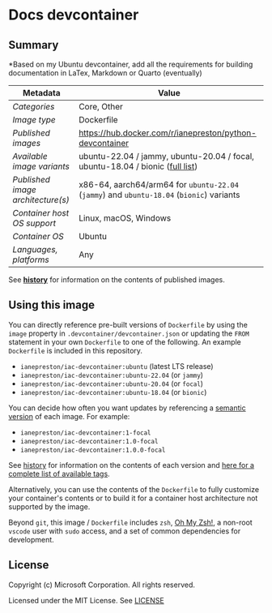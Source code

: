 # Docs devcontainer

## Summary

*Based on my Ubuntu devcontainer, add all the requirements for building documentation in LaTex, Markdown or Quarto (eventually)

| Metadata | Value |  
|----------|-------|
| *Categories* | Core, Other |
| *Image type* | Dockerfile |
| *Published images* | https://hub.docker.com/r/ianepreston/python-devcontainer|
| *Available image variants* | ubuntu-22.04 / jammy, ubuntu-20.04 / focal, ubuntu-18.04 / bionic ([full list](https://mcr.microsoft.com/v2/devcontainers/base/tags/list)) |
| *Published image architecture(s)* | x86-64, aarch64/arm64 for `ubuntu-22.04` (`jammy`) and `ubuntu-18.04` (`bionic`) variants  |
| *Container host OS support* | Linux, macOS, Windows |
| *Container OS* | Ubuntu |
| *Languages, platforms* | Any |

See **[history](history)** for information on the contents of published images.

## Using this image

You can directly reference pre-built versions of `Dockerfile` by using the `image` property in `.devcontainer/devcontainer.json` or updating the `FROM` statement in your own `Dockerfile` to one of the following. An example `Dockerfile` is included in this repository.

- `ianepreston/iac-devcontainer:ubuntu` (latest LTS release)
- `ianepreston/iac-devcontainer:ubuntu-22.04` (or `jammy`)
- `ianepreston/iac-devcontainer:ubuntu-20.04` (or `focal`)
- `ianepreston/iac-devcontainer:ubuntu-18.04` (or `bionic`)

You can decide how often you want updates by referencing a [semantic version](https://semver.org/) of each image. For example:

- `ianepreston/iac-devcontainer:1-focal`
- `ianepreston/iac-devcontainer:1.0-focal`
- `ianepreston/iac-devcontainer:1.0.0-focal`

See [history](history) for information on the contents of each version and [here for a complete list of available tags](https://mcr.microsoft.com/v2/devcontainers/base/tags/list).

Alternatively, you can use the contents of the `Dockerfile` to fully customize your container's contents or to build it for a container host architecture not supported by the image.

Beyond `git`, this image / `Dockerfile` includes `zsh`, [Oh My Zsh!](https://ohmyz.sh/), a non-root `vscode` user with `sudo` access, and a set of common dependencies for development.

## License

Copyright (c) Microsoft Corporation. All rights reserved.

Licensed under the MIT License. See [LICENSE](https://github.com/devcontainers/images/blob/main/LICENSE)
